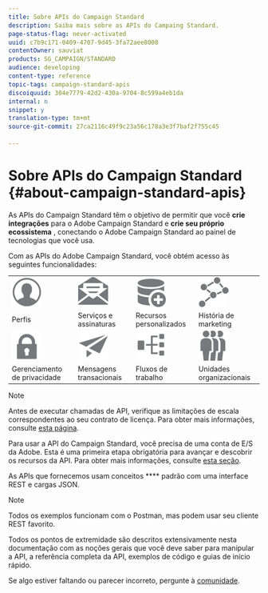 ```yaml
---
title: Sobre APIs do Campaign Standard
description: Saiba mais sobre as APIs do Campaing Standard.
page-status-flag: never-activated
uuid: c7b9c171-0409-4707-9d45-3fa72aee8008
contentOwner: sauviat
products: SG_CAMPAIGN/STANDARD
audience: developing
content-type: reference
topic-tags: campaign-standard-apis
discoiquuid: 304e7779-42d2-430a-9704-8c599a4eb1da
internal: n
snippet: y
translation-type: tm+mt
source-git-commit: 27ca2116c49f9c23a56c178a3e3f7baf2f755c45

---
```



# Sobre APIs do Campaign Standard {#about-campaign-standard-apis}

As APIs do Campaign Standard têm o objetivo de permitir que você **crie integrações** para o Adobe Campaign Standard e **crie seu próprio ecossistema** , conectando o Adobe Campaign Standard ao painel de tecnologias que você usa.

Com as APIs do Adobe Campaign Standard, você obtém acesso às seguintes funcionalidades:

<table>
<tr>
    <td valign="top">
        <a href="../../api/using/retrieving-profiles.md"><img width="60px" alt="condições" src="assets/icon_profile.svg"/></a>
    </td>
    <td valign="top">
        <a href="../../api/using/creating-a-service.md"><img width="60px" alt="condições" src="assets/icon_services.svg"/></a>
    </td>
    <td valign="top">
        <a href="../../api/using/interacting-with-custom-resources.md"><img width="60px" alt="condições" src="assets/icon_customresources.svg"/></a>
    </td>
    <td valign="top">
        <a href="../../api/using/interacting-with-marketing-history.md"><img width="60px" alt="condições" src="assets/icon_marketinghistory.svg"/></a>
    </td>
</tr>
<tr>
<td>Perfis</td>
<td>Serviços e assinaturas</td>
<td>Recursos personalizados</td>
<td>História de marketing</td>
</tr>
<tr>
    <td valign="top">
        <a href="../../api/using/creating-a-privacy-request.md"><img width="60px" alt="condições" src="assets/icon_privacy.svg"/></a>
    </td>
    <td valign="top">
        <a href="../../api/using/managing-transactional-messages.md"><img width="60px" alt="condições" src="assets/icon_transactionalmessage.svg"/></a>
    </td>
    <td valign="top">
        <a href="../../api/using/controlling-a-workflow.md"><img width="60px" alt="condições" src="assets/icon_workflows.svg"/></a>
    </td>
    <td valign="top">
        <a href="../../api/using/retrieving-an-organizational-unit.md"><img width="60px" alt="condições" src="assets/icon_units.svg"/></a>
    </td>
</tr>
<tr>
<td>Gerenciamento de privacidade</td>
<td>Mensagens transacionais</td>
<td>Fluxos de trabalho</td>
<td>Unidades organizacionais</td>
</td>
</table>

>[!NOTE]
>
>Antes de executar chamadas de API, verifique as limitações de escala correspondentes ao seu contrato de licença. Para obter mais informações, consulte [esta página](https://helpx.adobe.com/legal/product-descriptions/campaign-standard.html#ITInfrastructureResourcesbyActiveProfilesTiers).

Para usar a API do Campaign Standard, você precisa de uma conta de E/S da Adobe. Esta é uma primeira etapa obrigatória para avançar e descobrir os recursos da API.
Para obter mais informações, consulte [esta seção](../../api/using/setting-up-api-access.md).

As APIs que fornecemos usam conceitos **** padrão com uma interface REST e cargas JSON.

>[!NOTE]
>
>Todos os exemplos funcionam com o Postman, mas podem usar seu cliente REST favorito.

Todos os pontos de extremidade são descritos extensivamente nesta documentação com as noções gerais que você deve saber para manipular a API, a referência completa da API, exemplos de código e guias de início rápido.

Se algo estiver faltando ou parecer incorreto, pergunte à [comunidade](https://help-forums.adobe.com/content/adobeforums/en/campaign-forum/adobe-campaign.html).